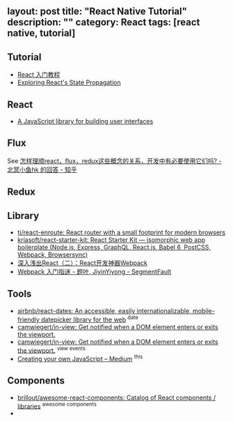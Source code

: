 layout: post
title: "React Native Tutorial"
description: ""
category: React
tags: [react native, tutorial]
---

## Tutorial

- [React 入门教程](https://hulufei.gitbooks.io/react-tutorial/content/)
- [Exploring React's State Propagation](https://www.sitepoint.com/exploring-reacts-state-propagation)

## React

- [A JavaScript library for building user interfaces](https://facebook.github.io/react/)

## Flux

See [怎样理顺react，flux，redux这些概念的关系，开发中有必要使用它们吗? - 北冥小鱼hk 的回答 - 知乎](https://www.zhihu.com/question/47686258/answer/107209140)

## Redux

## Library

- [tj/react-enroute: React router with a small footprint for modern browsers](https://github.com/tj/react-enroute)
- [kriasoft/react-starter-kit: React Starter Kit — isomorphic web app boilerplate (Node.js, Express, GraphQL, React.js, Babel 6, PostCSS, Webpack, Browsersync)](https://github.com/kriasoft/react-starter-kit)
- [深入浅出React（二）：React开发神器Webpack](http://www.infoq.com/cn/articles/react-and-webpack)
- [Webpack 入门指迷 - 题叶, JiyinYiyong - SegmentFault](https://segmentfault.com/a/1190000002551952)

## Tools

- [airbnb/react-dates: An accessible, easily internationalizable, mobile-friendly datepicker library for the web](https://github.com/airbnb/react-dates) <sup>date</sup>
- [camwiegert/in-view: Get notified when a DOM element enters or exits the viewport.](https://github.com/camwiegert/in-view)
- [camwiegert/in-view: Get notified when a DOM element enters or exits the viewport.](https://github.com/camwiegert/in-view) <sup>view events</sup>
- [Creating your own JavaScript – Medium](https://medium.com/@karolismasiulis/creating-your-own-javascript-579234a15e7d#.ox1ceed64) <sup>this</sup>

## Components

- [brillout/awesome-react-components: Catalog of React components / libraries](https://github.com/brillout/awesome-react-components) <sup>awesome components</sup>
- 